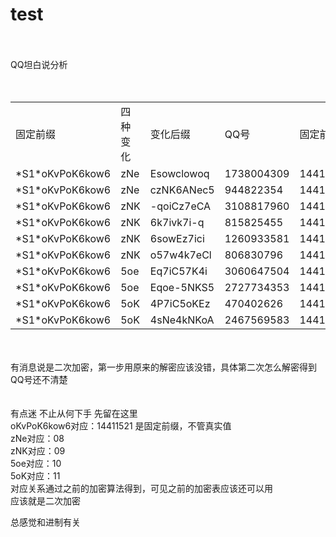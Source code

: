 # test
<br />
<br />
 QQ坦白说分析<br />
<br />
<br />
<table>
<tr>
<td>固定前缀</td><td>四种变化</td><td>变化后缀</td><td>QQ号</td><td>固定前缀</td><td>四种变化</td><td>变化后缀</td>
 </tr><tr>
<td>*S1*oKvPoK6kow6</td><td>zNe</td><td>Esowclowoq</td><td>1738004309</td><td>14411521</td><td>08</td><td>96287239</td>
 </tr><tr>
 <td>*S1*oKvPoK6kow6</td><td>zNe</td><td>czNK6ANec5</td><td>944822354</td><td>14411521</td><td>08</td><td>80912881</td>
 </tr><tr>
<td>*S1*oKvPoK6kow6</td><td>zNK</td><td>-qoiCz7eCA</td><td>3108817960</td><td>14411521</td><td>09</td><td>29360462</td>
 </tr><tr>
 <td>*S1*oKvPoK6kow6</td><td>zNK</td><td>6k7ivk7i-q</td><td>815825455</td><td>14411521</td><td>09</td><td>15745729</td>
 </tr><tr>
  <td>*S1*oKvPoK6kow6</td><td>zNK</td><td>6sowEz7ici</td><td>1260933581</td><td>14411521</td><td>09</td><td>16290783</td>
 </tr><tr>
<td>*S1*oKvPoK6kow6</td><td>zNK</td><td>o57w4k7eCl</td><td>806830796</td><td>14411521</td><td>09</td><td>31655467</td>
 </tr><tr>
<td>*S1*oKvPoK6kow6</td><td>5oe</td><td>Eq7iC57K4i</td><td>3060647504</td><td>14411521</td><td>10</td><td>99761553</td>
 </tr><tr>
<td>*S1*oKvPoK6kow6</td><td>5oe</td><td>Eqoe-5NKS5</td><td>2727734353</td><td>14411521</td><td>10</td><td>99021971</td>
 </tr><tr>
<td>*S1*oKvPoK6kow6</td><td>5oK</td><td>4P7iC5oKEz</td><td>470402626</td><td>14411521</td><td>11</td><td>54761190</td>
 </tr><tr>
<td>*S1*oKvPoK6kow6</td><td>5oK</td><td>4sNe4kNKoA</td><td>2467569583</td><td>14411521</td><td>11</td><td>56855932</td>
 </tr>
 </table>
<br />
<br />
有消息说是二次加密，第一步用原来的解密应该没错，具体第二次怎么解密得到QQ号还不清楚<br />
<br />
<br />
有点迷  不止从何下手  先留在这里<br />
oKvPoK6kow6对应：14411521 是固定前缀，不管真实值<br />
zNe对应：08<br />
zNK对应：09<br />
5oe对应：10<br />
5oK对应：11<br />
对应关系通过之前的加密算法得到，可见之前的加密表应该还可以用<br />
应该就是二次加密<br />

总感觉和进制有关
